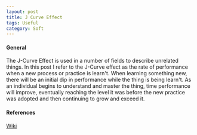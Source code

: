 ```yaml
---
layout: post
title: J Curve Effect
tags: Useful
category: Soft
---
```


#### General ####

The J-Curve Effect is used in a number of fields to describe unrelated things. In this post I refer to the J-Curve effect as the rate of performance when a new process or practice is learn't. When learning something new, there will be an initial dip in performance while the thing is being learn't. As an individual begins to understand and master the thing, time performance will improve, eventually reaching the level it was before the new practice was adopted and then continuing to grow and exceed it.

#### References ####

[Wiki](http://en.wikipedia.org/wiki/J_curve)  
